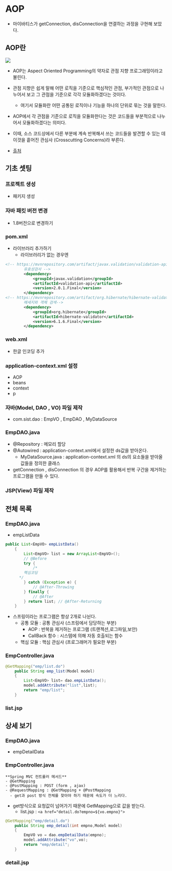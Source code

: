 # AOP 
- 마이바티스가 getConnection, disConnection을 연결하는 과정을 구현해 보았다.

## AOP란
![](https://img1.daumcdn.net/thumb/R1280x0/?scode=mtistory2&fname=http%3A%2F%2Fcfile26.uf.tistory.com%2Fimage%2F994AA3335C1B8C9D28D24B)

- AOP는 Aspect Oriented Programming의 약자로 관점 지향 프로그래밍이라고 불린다. 
- 관점 지향은 쉽게 말해 어떤 로직을 기준으로 핵심적인 관점, 부가적인 관점으로 나누어서 보고 그 관점을 기준으로 각각 모듈화하겠다는 것이다. 
  - 여기서 모듈화란 어떤 공통된 로직이나 기능을 하나의 단위로 묶는 것을 말한다. 
- AOP에서 각 관점을 기준으로 로직을 모듈화한다는 것은 코드들을 부분적으로 나누어서 모듈화하겠다는 의미다. 
- 이때, 소스 코드상에서 다른 부분에 계속 반복해서 쓰는 코드들을 발견할 수 있는 데 이것을 흩어진 관심사 (Crosscutting Concerns)라 부른다.

- [출처](https://engkimbs.tistory.com/746)


## 기초 셋팅

### 프로젝트 생성
- 패키지 생성


### 자바 패킷 버전 변경
- 1.8버전으로 변경하기

### pom.xml
- 라이브러리 추가하기
  - 라이브러리가 없는 경우엔 
  
```xml
<!-- https://mvnrepository.com/artifact/javax.validation/validation-api
		유효성검사 -->
		<dependency>
			<groupId>javax.validation</groupId>
			<artifactId>validation-api</artifactId>
			<version>2.0.1.Final</version>
		</dependency>
<!-- https://mvnrepository.com/artifact/org.hibernate/hibernate-validator 
		메세지와 객체 검색-->
		<dependency>
			<groupId>org.hibernate</groupId>
			<artifactId>hibernate-validator</artifactId>
			<version>6.1.6.Final</version>
		</dependency>
```

### web.xml
- 한글 인코딩 추가

### application-context.xml 설정
- AOP
- beans
- context
- p


### 자바(Model, DAO , VO) 파일 제작
- com.sist.dao : EmpVO , EmpDAO , MyDataSource


### EmpDAO.java
- @Repository : 메모리 할당
- @Autowired : application-context.xml에서 설정한 ds값을 받아온다.
  - MyDataSource.java : application-context.xml 의 ds의 요소들을 받아올 값들을 정의한 클래스
- getConnection , disConnection 의 경우 AOP를 활용해서 반복 구간을 제거하는 프로그램을 만들 수 있다.

### JSP(View) 파일 제작


## 전체 목록

### EmpDAO.java
- empListData


```java
public List<EmpVO> empListData()
	{
		List<EmpVO> list = new ArrayList<EmpVO>();
		// @Before
		try {
			/*
        핵심코딩
      */
		} catch (Exception e) {
			// @After-Throwing
		} finally {
			// @After
		} return list; // @After-Returning
	}
```

- 스프링이라는 프로그램은 항상 2개로 나뉜다.
  - 공통 모듈 : 공통 관심사 (스프링에서 담당하는 부분) 
    - AOP : 반복을 제거하는 프로그램 (트랜젝션,로그파일,보안)
    - CallBack 함수 : 시스템에 의해 자동 호출되는 함수
  - 핵심 모듈 : 핵심 관심사 (프로그래머가 필요한 부분)


### EmpController.java

```java
@GetMapping("emp/list.do")
	public String emp_list(Model model)
	{
		List<EmpVO> list= dao.empListData();
		model.addAttribute("list",list);
		return "emp/list";
	}
```
  
### list.jsp

## 상세 보기

### EmpDAO.java
- empDetailData

### EmpController.java

```tip
**Spring MVC 컨트롤러 메서드**
- @GetMapping
- @PostMapping : POST (form , ajax)
- @RequestMapping : @GetMapping + @PostMapping
  - get과 post 방식 전체를 찾아야 하기 때문에 속도가 더 느리다.
```

- get방식으로 요청값이 넘어가기 때문에 GetMapping으로 값을 받는다.
  - list.jsp : `<a href="detail.do?empno=${vo.empno}">`
  

```java
@GetMapping("emp/detail.do")
	public String emp_detail(int empno,Model model)
	{
		EmpVO vo = dao.empDetailData(empno);
		model.addAttribute("vo",vo);
		return "emp/detail";
	}
```


### detail.jsp
